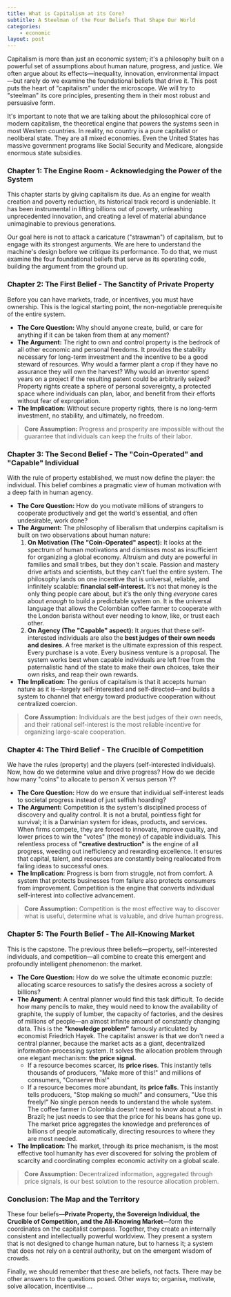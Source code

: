 ```yaml
---
title: What is Capitalism at its Core?
subtitle: A Steelman of the Four Beliefs That Shape Our World
categories:
    - economic
layout: post
---
```


Capitalism is more than just an economic system; it's a philosophy built on a powerful set of assumptions about human nature, progress, and justice. We often argue about its effects—inequality, innovation, environmental impact—but rarely do we examine the foundational beliefs that drive it. This post puts the heart of "capitalism" under the microscope. We will try to "steelman" its core principles, presenting them in their most robust and persuasive form.

It's important to note that we are talking about the philosophical core of modern capitalism, the theoretical engine that powers the systems seen in most Western countries. In reality, no country is a pure capitalist or neoliberal state. They are all mixed economies. Even the United States has massive government programs like Social Security and Medicare, alongside enormous state subsidies.

### **Chapter 1: The Engine Room - Acknowledging the Power of the System**

This chapter starts by giving capitalism its due. As an engine for wealth creation and poverty reduction, its historical track record is undeniable. It has been instrumental in lifting billions out of poverty, unleashing unprecedented innovation, and creating a level of material abundance unimaginable to previous generations.

Our goal here is not to attack a caricature ("strawman") of capitalism, but to engage with its strongest arguments. We are here to understand the machine's design before we critique its performance. To do that, we must examine the four foundational beliefs that serve as its operating code, building the argument from the ground up.

### **Chapter 2: The First Belief - The Sanctity of Private Property**

Before you can have markets, trade, or incentives, you must have ownership. This is the logical starting point, the non-negotiable prerequisite of the entire system.

*   **The Core Question:** Why should anyone create, build, or care for anything if it can be taken from them at any moment?
*   **The Argument:** The right to own and control property is the bedrock of all other economic and personal freedoms. It provides the stability necessary for long-term investment and the incentive to be a good steward of resources. Why would a farmer plant a crop if they have no assurance they will own the harvest? Why would an inventor spend years on a project if the resulting patent could be arbitrarily seized? Property rights create a sphere of personal sovereignty, a protected space where individuals can plan, labor, and benefit from their efforts without fear of expropriation.
*   **The Implication:** Without secure property rights, there is no long-term investment, no stability, and ultimately, no freedom.

> **Core Assumption:** Progress and prosperity are impossible without the guarantee that individuals can keep the fruits of their labor.

### **Chapter 3: The Second Belief - The "Coin-Operated" and "Capable" Individual**

With the rule of property established, we must now define the player: the individual. This belief combines a pragmatic view of human motivation with a deep faith in human agency.

*   **The Core Question:** How do you motivate millions of strangers to cooperate productively and get the world's essential, and often undesirable, work done?
*   **The Argument:** The philosophy of liberalism that underpins capitalism is built on two observations about human nature:
    1.  **On Motivation (The "Coin-Operated" aspect):** It looks at the spectrum of human motivations and dismisses most as insufficient for organizing a global economy. Altruism and duty are powerful in families and small tribes, but they don't scale. Passion and mastery drive artists and scientists, but they can't fuel the entire system. The philosophy lands on one incentive that is universal, reliable, and infinitely scalable: **financial self-interest.** It’s not that money is the only thing people care about, but it’s the only thing *everyone* cares about *enough* to build a predictable system on. It is the universal language that allows the Colombian coffee farmer to cooperate with the London barista without ever needing to know, like, or trust each other.
    2.  **On Agency (The "Capable" aspect):** It argues that these self-interested individuals are also the **best judges of their own needs and desires**. A free market is the ultimate expression of this respect. Every purchase is a vote. Every business venture is a proposal. The system works best when capable individuals are left free from the paternalistic hand of the state to make their own choices, take their own risks, and reap their own rewards.
*   **The Implication:** The genius of capitalism is that it accepts human nature as it is—largely self-interested and self-directed—and builds a system to channel that energy toward productive cooperation without centralized coercion.

> **Core Assumption:** Individuals are the best judges of their own needs, and their rational self-interest is the most reliable incentive for organizing large-scale cooperation.

<!-- im not sure this is a good way to phrase it?
the core assumptions are multiple here?

- the best single motivator which can be applied to everyone / every task is financial self-interest
- the best judge of a persons needs and desires is that person
 -->

### **Chapter 4: The Third Belief - The Crucible of Competition**

We have the rules (property) and the players (self-interested individuals). Now, how do we determine value and drive progress? How do we decide how many "coins" to allocate to person X versus person Y?

<!-- ideally we had an oracle which we could ask; how much good has X done? how much has Y contributed? and reward them proportionally. -->

*   **The Core Question:** How do we ensure that individual self-interest leads to societal progress instead of just selfish hoarding?
*   **The Argument:** Competition is the system's disciplined process of discovery and quality control. It is not a brutal, pointless fight for survival; it is a Darwinian system for ideas, products, and services. When firms compete, they are forced to innovate, improve quality, and lower prices to win the "votes" (the money) of capable individuals. This relentless process of **"creative destruction"** is the engine of all progress, weeding out inefficiency and rewarding excellence. It ensures that capital, talent, and resources are constantly being reallocated from failing ideas to successful ones.
*   **The Implication:** Progress is born from struggle, not from comfort. A system that protects businesses from failure also protects consumers from improvement. Competition is the engine that converts individual self-interest into collective advancement.

> **Core Assumption:** Competition is the most effective way to discover what is useful, determine what is valuable, and drive human progress.

### **Chapter 5: The Fourth Belief - The All-Knowing Market**

This is the capstone. The previous three beliefs—property, self-interested individuals, and competition—all combine to create this emergent and profoundly intelligent phenomenon: the market.

*   **The Core Question:** How do we solve the ultimate economic puzzle: allocating scarce resources to satisfy the desires across a society of billions?
*   **The Argument:** A central planner would find this task difficult. To decide how many pencils to make, they would need to know the availability of graphite, the supply of lumber, the capacity of factories, and the desires of millions of people—an almost infinite amount of constantly changing data. This is the **"knowledge problem"** famously articulated by economist Friedrich Hayek. The capitalist answer is that we don't need a central planner, because the market acts as a giant, decentralized information-processing system. It solves the allocation problem through one elegant mechanism: **the price signal.**
    *   If a resource becomes scarcer, its **price rises**. This instantly tells thousands of producers, "Make more of this!" and millions of consumers, "Conserve this!"
    *   If a resource becomes more abundant, its **price falls**. This instantly tells producers, "Stop making so much!" and consumers, "Use this freely!"
No single person needs to understand the whole system. The coffee farmer in Colombia doesn't need to know about a frost in Brazil; he just needs to see that the price for his beans has gone up. The market price aggregates the knowledge and preferences of billions of people automatically, directing resources to where they are most needed.
*   **The Implication:** The market, through its price mechanism, is the most effective tool humanity has ever discovered for solving the problem of scarcity and coordinating complex economic activity on a global scale.

<!-- 
a steelman argument should address externalitise, missing info, market (in)efficiency, monopolies, ...??
 -->

> **Core Assumption:** Decentralized information, aggregated through price signals, is our best solution to the resource allocation problem.

### **Conclusion: The Map and the Territory**

These four beliefs—**Private Property, the Sovereign Individual, the Crucible of Competition, and the All-Knowing Market**—form the coordinates on the capitalist compass. Together, they create an internally consistent and intellectually powerful worldview. They present a system that is not designed to change human nature, but to harness it; a system that does not rely on a central authority, but on the emergent wisdom of crowds.

Finally, we should remember that these are beliefs, not facts. There may be other answers to the questions posed. Other ways to; organise, motivate, solve allocation, incentivise ... 